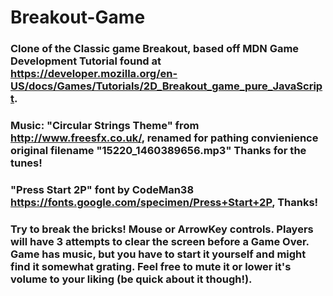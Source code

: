# Breakout-Game
### Clone of the Classic game Breakout, based off MDN Game Development Tutorial found at https://developer.mozilla.org/en-US/docs/Games/Tutorials/2D_Breakout_game_pure_JavaScript.
### Music: "Circular Strings Theme" from http://www.freesfx.co.uk/, renamed for pathing convienience original filename "15220_1460389656.mp3" Thanks for the tunes!
### "Press Start 2P" font by CodeMan38 https://fonts.google.com/specimen/Press+Start+2P, Thanks!

### Try to break the bricks! Mouse or ArrowKey controls. Players will have 3 attempts to clear the screen before a Game Over. Game has music, but you have to start it yourself and might find it somewhat grating. Feel free to mute it or lower it's volume to your liking (be quick about it though!). 
